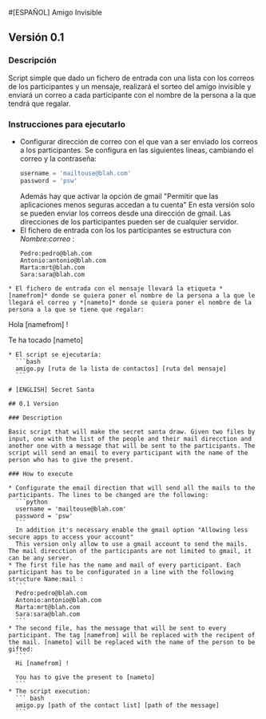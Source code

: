 #[ESPAÑOL] Amigo Invisible

## Versión 0.1

### Descripción

  Script simple que dado un fichero de entrada con una lista con los correos de los participantes y un mensaje, realizará el sorteo del amigo invisible y enviará un correo a cada participante con el nombre de la persona a la que tendrá que regalar.

### Instrucciones para ejecutarlo

* Configurar dirección de correo con el que van a ser enviado los correos a los participantes. Se configura en las siguientes líneas, cambiando el correo y la contraseña:
	```python
	username = 'mailtouse@blah.com'
	password = 'psw'
	```
	Además hay que activar la opción de gmail "Permitir que las aplicaciones menos seguras accedan a tu cuenta"
	En esta versión solo se pueden enviar los correos desde una dirección de gmail. Las direcciones de los participantes pueden ser de cualquier servidor.
* El fichero de entrada con los los participantes se estructura con *Nombre:correo* :
	```
	Pedro:pedro@blah.com
	Antonio:antonio@blah.com
	Marta:mrt@blah.com
	Sara:sara@blah.com
```
* El fichero de entrada con el mensaje llevará la etiqueta *[namefrom]* donde se quiera poner el nombre de la persona a la que le llegará el correo y *[nameto]* donde se quiera poner el nombre de la persona a la que se tiene que regalar:
  ```
  Hola [namefrom] !

  Te ha tocado [nameto]
  ```
* El script se ejecutaría:
	```bash
	amigo.py [ruta de la lista de contactos] [ruta del mensaje]
	```

# [ENGLISH] Secret Santa

## 0.1 Version

### Description

Basic script that will make the secret santa draw. Given two files by input, one with the list of the people and their mail direcction and another one with a message that will be sent to the participants. The script will send an email to every participant with the name of the person who has to give the present.

### How to execute

* Configurate the email direction that will send all the mails to the participants. The lines to be changed are the following:
    ```python
    username = 'mailtouse@blah.com'
    password = 'psw'
    ```
    In addition it's necessary enable the gmail option "Allowing less secure apps to access your account"
    This version only allow to use a gmail account to send the mails. The mail direcction of the participants are not limited to gmail, it can be any server.
* The first file has the name and mail of every participant. Each participant has to be configurated in a line with the following structure Name:mail :
    ```
    Pedro:pedro@blah.com
    Antonio:antonio@blah.com
    Marta:mrt@blah.com
    Sara:sara@blah.com
   	```
* The second file, has the message that will be sent to every participant. The tag [namefrom] will be replaced with the recipent of the mail. [nameto] will be replaced with the name of the person to be gifted:
    ```
    Hi [namefrom] !
   
    You has to give the present to [nameto]
    ```
* The script execution:
    ``` bash
    amigo.py [path of the contact list] [path of the message]
    ```
